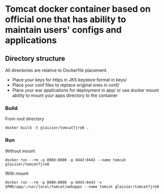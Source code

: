 # Tomcat docker container based on official one that has ability to maintain users' configs and applications 
## Directory structure
All directories are relative to Dockerfile placement.
* Place your keys for https in JKS keystore format in keys/
* Place your conf files to replace original ones in conf/
* Place your war applications for deployment in app/ or use docker mount ability to mount your apps directory to the container

### Build
From root directory
```
docker build -t glaizier/tomcat7jre8 .
```

### Run
Without mount
```
docker run --rm -p 8080:8080 -p 8443:8443 --name tomcat glaizier/tomcat7jre8
```
With mount
```
docker run --rm -p 8080:8080 -p 8443:8443 -v $PWD/app/:/usr/local/tomcat/webapps --name tomcat glaizier/tomcat7jre8
```
